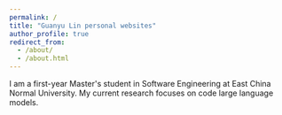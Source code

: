 ```yaml
---
permalink: /
title: "Guanyu Lin personal websites"
author_profile: true
redirect_from: 
  - /about/
  - /about.html
---
```


I am a first-year Master's student in Software Engineering at East China Normal University. My current research focuses on code large language models.
